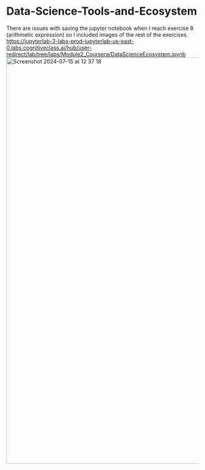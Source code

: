 # Data-Science-Tools-and-Ecosystem
There are issues with saving the jupyter notebook when I reach exercise 8 (arithmetic expression) so I included images of the rest of the exercises.
https://jupyterlab-3-labs-prod-jupyterlab-us-east-0.labs.cognitiveclass.ai/hub/user-redirect/lab/tree/labs/Module2_Coursera/DataScienceEcosystem.ipynb
<img width="1064" alt="Screenshot 2024-07-15 at 12 37 18" src="https://github.com/user-attachments/assets/3084b4e9-1b70-4d7d-be24-31a7b51c7d76">
